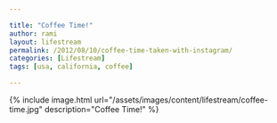 ```yaml
---

title: "Coffee Time!"
author: rami
layout: lifestream 
permalink: /2012/08/10/coffee-time-taken-with-instagram/
categories: [Lifestream]
tags: [usa, california, coffee]

---
```


{% include image.html url="/assets/images/content/lifestream/coffee-time.jpg" description="Coffee Time!" %}
